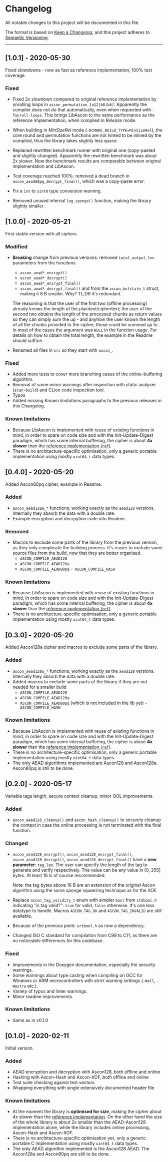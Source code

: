 Changelog
===============================================================================

All notable changes to this project will be documented in this file.

The format is based on
[Keep a Changelog](https://keepachangelog.com/en/1.0.0/),
and this project adheres to
[Semantic Versioning](https://semver.org/spec/v2.0.0.html).

*******************************************************************************

[1.0.1] - 2020-05-30
----------------------------------------

Fixed slowdowns - now as fast as reference implementation, 100% test coverage.


### Fixed

- Fixed 2x slowdown compared to original reference implementation by
  unrolling loops in `ascon_permutation_[a12|b8|b6]`. Apparently the
  compiler does not do that automatically, even when requested with
  `-funroll-loops`.
  This brings LibAscon to the same performance as the reference implementation,
  when compiled in _Release_ mode.

- When building in _MinSizeRel_ mode (`-DCMAKE_BUILD_TYPE=MinSizeRel`), the core
  round and permutation functions are not hinted to be inlined by the compiled,
  thus the library takes slightly less space.

- Replaced rewritten benchmark runner with original one (copy-pasted and
  slightly changed). Apparently the rewritten benchmark was about 2x slower.
  Now the benchmark results are comparable between original implementation
  and LibAscon.

- Test coverage reached 100%: removed a dead branch in
  `ascon_aead80pq_decrypt_final()`, which was a copy-paste error.

- Fix a `int` to `uint8` type conversion warning.

- Removed unused internal `log_sponge()` function, making the library slightly
  smaller.



[1.0.0] - 2020-05-21
----------------------------------------

First stable version with all ciphers.


### Modified

- **Breaking** change from previous versions: removed `total_output_len`
  parameters from the functions
  - `ascon_aead*_encrypt()`
  - `ascon_aead*_decrypt()`
  - `ascon_aead*_encrypt_final()`
  - `ascon_aead*_decrypt_final()`
  and from the `ascon_bufstate_t` struct, making it 8 B smaller.
  Why? TL;DR it's redundant.
  
  The reasoning is that the user of the first two (offline processing)
  already knows the length of the plaintext/ciphertext; the user of the second
  two obtains the length of the processed chunks as return values so they
  can simply sum the up - and anyhow the user known the length of all the
  chunks provided to the cipher; those could be summed up to. In most of the
  cases the argument was `NULL` in the function usage. For details on how to
  obtain the total length, the example in the Readme should suffice.
- Renamed all files in `src` so they start with `ascon_`.


### Fixed

- Added more tests to cover more branching cases of the online-buffering
  algorithm.
- Removal of some minor warnings after inspection with static analyser
  (`scan-build`) and CLion code inspection tool.
- Typos
- Added missing _Known limitations_ paragraphs to the previous releases
  in this Changelog.


### Known limitations

- Because LibAscon is implemented with reuse of existing functions in mind,
  in order to spare on code size and with the Init-Update-Digest paradigm,
  which has some internal buffering, the cipher is about **4x slower** than the
  [reference implementation (`ref`)](https://github.com/ascon/ascon-c).
- There is no architecture-specific optimisation, only a generic portable
  implementation using mostly `uint64_t` data types.



[0.4.0] - 2020-05-20
----------------------------------------

Added Ascon80pq cipher, example in Readme.


### Added

- `ascon_aead128a_*` functions, working exactly as the `aead128` versions.
  Internally they absorb the data with a double rate.
- Example encryption and decrpytion code into Readme.


### Removed

- Macros to exclude some parts of the library from the previous version,
  as they only complicate the building process. It's easier to exclude some
  source files from the build, now that they are better organised.
  - `ASCON_COMPILE_AEAD128`
  - `ASCON_COMPILE_AEAD128a`
  - `ASCON_COMPILE_AEAD80pq`
  -` ASCON_COMPILE_HASH`


### Known limitations

- Because LibAscon is implemented with reuse of existing functions in mind,
  in order to spare on code size and with the Init-Update-Digest paradigm,
  which has some internal buffering, the cipher is about **4x slower** than the
  [reference implementation (`ref`)](https://github.com/ascon/ascon-c).
- There is no architecture-specific optimisation, only a generic portable
  implementation using mostly `uint64_t` data types.



[0.3.0] - 2020-05-20
----------------------------------------

Added Ascon128a cipher and macros to exclude some parts of the library.


### Added

- `ascon_aead128a_*` functions, working exactly as the `aead128` versions.
  Internally they absorb the data with a double rate.
- Added macros to exclude some parts of the library if they are not needed
  for a smaller build
  - `ASCON_COMPILE_AEAD128`
  - `ASCON_COMPILE_AEAD128a`
  - `ASCON_COMPILE_AEAD80pq` (which is not included in the lib yet) 
  -` ASCON_COMPILE_HASH`


### Known limitations

- Because LibAscon is implemented with reuse of existing functions in mind,
  in order to spare on code size and with the Init-Update-Digest paradigm,
  which has some internal buffering, the cipher is about **4x slower** than the
  [reference implementation (`ref`)](https://github.com/ascon/ascon-c).
- There is no architecture-specific optimisation, only a generic portable
  implementation using mostly `uint64_t` data types.
- The only AEAD algorithms implemented are Ascon128 and Ascon128a. Ascon80pq is
  still to be done.



[0.2.0] - 2020-05-17
----------------------------------------

Variable tags length, secure context cleanup, minor QOL improvements.


### Added

- `ascon_aead128_cleanup()` and `ascon_hash_cleanup()` to securely cleanup
  the context in case the online processing is not terminated with the
  final function.


### Changed

- `ascon_aead128_encrypt()`, `ascon_aead128_encrypt_final()`,
  `ascon_aead128_decrypt()`, `ascon_aead128_decrypt_final()`
  have a **new parameter**: `tag_len`. The user can specify the length of the
  tag to generate and verify respectively. The value can be any value in
  [0, 255] bytes. At least 16 is of course recommended.
  
  Note: the tag bytes above 16 B are an extension of the original Ascon 
  algorithm using the same sponge squeezing technique as for the XOF.

- Replace `ascon_tag_validity_t` enum with simpler `bool` from `stdbool.h`
  indicating "is tag valid?": `true` for valid, `false` otherwise. It's one
  less datatype to handle. Macros `ASCON_TAG_OK` and `ASCON_TAG_INVALID`
  are still available.

- Because of the previous point: `srtbool.h` as now a dependency.

- Changed ISO C standard for compilation from C99 to C11, as there are
  no noticeable differences for this codebase.


### Fixed

- Improvements in the Doxygen documentation, especially the security warnings.
- Some warnings about type casting when compiling on GCC for Windows or
  ARM microcontrollers with strict warning settings (`-Wall`, `-Wextra` etc.).
- Variety of typos and linter warnings.
- Minor readme improvements.


### Known limitations

- Same as in v0.1.0



[0.1.0] - 2020-02-11
----------------------------------------

Initial version.


### Added

- AEAD encryption and decryption with Ascon128, both offline and online
- Hashing with Ascon-Hash and Ascon-XOF, both offline and online
- Test suite checking against test vectors
- Wrapping everything with single extensively documented header file


### Known limitations

- At the moment the library is **optimised for size**, making the cipher
  about 4x slower than the
  [reference implementation](https://github.com/ascon/ascon-c).
  On the other hand the size of the whole library is about 2x smaller than the
  AEAD-Ascon128 implementation alone, while the library includes online
  processing, Ascon-Hash and Ascon-XOF.
- There is no architecture-specific optimisation yet, only a generic portable
  C implementation using mostly `uint64_t` data types.
- The only AEAD algorithm implemented is the Ascon128 AEAD. The Ascon128a and 
  Ascon80pq are still to be done.

